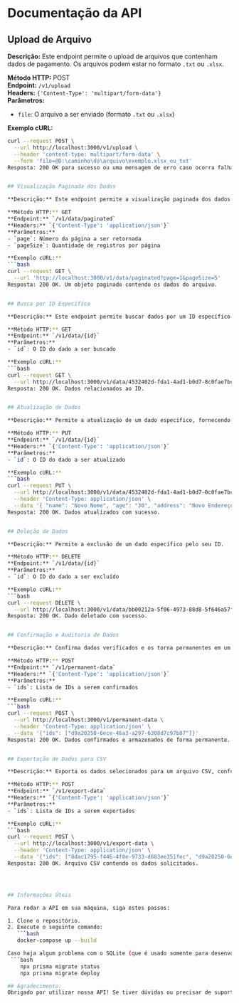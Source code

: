 # Documentação da API

## Upload de Arquivo

**Descrição:** Este endpoint permite o upload de arquivos que contenham dados de pagamento. Os arquivos podem estar no formato `.txt` ou `.xlsx`.

**Método HTTP:** POST  
**Endpoint:** `/v1/upload`  
**Headers:** `{'Content-Type': 'multipart/form-data'}`  
**Parâmetros:** 
- `file`: O arquivo a ser enviado (formato `.txt` ou `.xlsx`)

**Exemplo cURL:**
```bash
curl --request POST \
  --url http://localhost:3000/v1/upload \
  --header 'content-type: multipart/form-data' \
  --form 'file=@D:\caminho\do\arquivo\exemplo.xlsx_ou_txt'
Resposta: 200 OK para sucesso ou uma mensagem de erro caso ocorra falha no upload.


## Visualização Paginada dos Dados

**Descrição:** Este endpoint permite a visualização paginada dos dados do arquivo após o upload.

**Método HTTP:** GET  
**Endpoint:** `/v1/data/paginated`  
**Headers:** `{'Content-Type': 'application/json'}`  
**Parâmetros:** 
- `page`: Número da página a ser retornada
- `pageSize`: Quantidade de registros por página

**Exemplo cURL:**
```bash
curl --request GET \
  --url 'http://localhost:3000/v1/data/paginated?page=1&pageSize=5'
Resposta: 200 OK. Um objeto paginado contendo os dados do arquivo.


## Busca por ID Específico

**Descrição:** Este endpoint permite buscar dados por um ID específico.

**Método HTTP:** GET  
**Endpoint:** `/v1/data/{id}`  
**Parâmetros:** 
- `id`: O ID do dado a ser buscado

**Exemplo cURL:**
```bash
curl --request GET \
  --url http://localhost:3000/v1/data/4532402d-fda1-4ad1-b0d7-8c0fae7bce8f
Resposta: 200 OK. Dados relacionados ao ID.


## Atualização de Dados

**Descrição:** Permite a atualização de um dado específico, fornecendo os campos que precisam ser modificados.

**Método HTTP:** PUT  
**Endpoint:** `/v1/data/{id}`  
**Headers:** `{'Content-Type': 'application/json'}`  
**Parâmetros:** 
- `id`: O ID do dado a ser atualizado

**Exemplo cURL:**
```bash
curl --request PUT \
  --url http://localhost:3000/v1/data/4532402d-fda1-4ad1-b0d7-8c0fae7bce8f \
  --header 'Content-Type: application/json' \
  --data '{ "name": "Novo Nome", "age": "30", "address": "Novo Endereço", "cpf": "12345678901", "paidAmount": 100.50, "birthDate": "19900101" }'
Resposta: 200 OK. Dados atualizados com sucesso.


## Deleção de Dados

**Descrição:** Permite a exclusão de um dado específico pelo seu ID.

**Método HTTP:** DELETE  
**Endpoint:** `/v1/data/{id}`  
**Parâmetros:** 
- `id`: O ID do dado a ser excluído

**Exemplo cURL:**
```bash
curl --request DELETE \
  --url http://localhost:3000/v1/data/bb00212a-5f06-4973-88d8-5f646a57f582
Resposta: 200 OK. Dado deletado com sucesso.


## Confirmação e Auditoria de Dados

**Descrição:** Confirma dados verificados e os torna permanentes em um banco de dados específico. Esses dados são imutáveis, garantindo integridade para auditorias.

**Método HTTP:** POST  
**Endpoint:** `/v1/permanent-data`  
**Headers:** `{'Content-Type': 'application/json'}`  
**Parâmetros:** 
- `ids`: Lista de IDs a serem confirmados

**Exemplo cURL:**
```bash
curl --request POST \
  --url http://localhost:3000/v1/permanent-data \
  --header 'Content-Type: application/json' \
  --data '{"ids": ["d9a20250-6ece-46a3-a297-6308d7c97b87"]}'
Resposta: 200 OK. Dados confirmados e armazenados de forma permanente.


## Exportação de Dados para CSV

**Descrição:** Exporta os dados selecionados para um arquivo CSV, conforme exigências de auditoria.

**Método HTTP:** POST  
**Endpoint:** `/v1/export-data`  
**Headers:** `{'Content-Type': 'application/json'}`  
**Parâmetros:** 
- `ids`: Lista de IDs a serem exportados

**Exemplo cURL:**
```bash
curl --request POST \
  --url http://localhost:3000/v1/export-data \
  --header 'Content-Type: application/json' \
  --data '{"ids": ["8dac1795-f446-4f0e-9733-d683ee351fec", "d9a20250-6ece-46a3-a297-6308d7c97b87"]}'
Resposta: 200 OK. Arquivo CSV contendo os dados solicitados.




## Informações Úteis

Para rodar a API em sua máquina, siga estes passos:

1. Clone o repositório.
2. Execute o seguinte comando:
   ```bash
   docker-compose up --build

Caso haja algum problema com o SQLite (que é usado somente para desenvolvimento), entre no terminal do container e execute os seguintes comandos:
 ```bash
    npx prisma migrate status
    npx prisma migrate deploy

## Agradecimento:
Obrigado por utilizar nossa API! Se tiver dúvidas ou precisar de suporte adicional, não hesite em entrar em contato. Apreciamos seu feedback e estamos aqui para ajudar.

